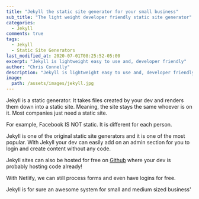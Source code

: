 ```yaml
---
title: "Jekyll the static site generator for your small business"
sub_title: "The light weight developer friendly static site generator"
categories:
  - Jekyll
comments: true
tags:
  - Jekyll
  - Static Site Generators
last_modified_at: 2020-07-01T08:25:52-05:00
excerpt: "Jekyll is lightweight easy to use and, developer friendly"
author: "Chris Connelly"
description: "Jekyll is lightweight easy to use and, developer friendly"
image:
  path: /assets/images/jekyll.jpg
---
```


Jekyll is a static generator. It takes files created by your dev and renders them down into a static site. Meaning, the site stays the same whoever is on it. Most companies just need a static site. 

For example, Facebook IS NOT static. It is different for each person. 

Jekyll is one of the original static site generators and it is one of the most popular. With Jekyll your dev can easily add on an admin section for you to login and create content without any code.

Jekyll sites can also be hosted for free on [Github](https://github.com) where your dev is probably hosting code already!

With Netlify, we can still process forms and even have logins for free. 

Jekyll is for sure an awesome system for small and medium sized business'